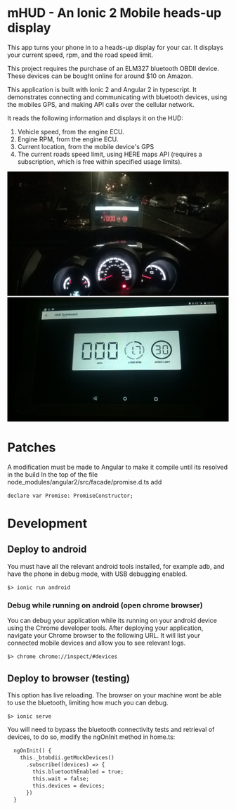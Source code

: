 # mHUD - An Ionic 2 Mobile heads-up display

This app turns your phone in to a heads-up display for your car. It displays
your current speed, rpm, and the road speed limit.

This project requires the purchase of an ELM327 bluetooth OBDII device. These
devices can be bought online for around $10 on Amazon.

This application is built with Ionic 2 and Angular 2 in typescript.
It demonstrates connecting and communicating with bluetooth
devices, using the mobiles GPS, and making API calls over the cellular network.

It reads the following information and displays it on the HUD:

1. Vehicle speed, from the engine ECU.
2. Engine RPM, from the engine ECU.
3. Current location, from the mobile device's GPS
4. The current roads speed limit, using HERE maps API (requires a subscription,
  which is free within specified usage limits).

![Image](./HUDMode.jpg?raw=true)
![Image](./RegularMode.jpg?raw=true)

# Patches
A modification must be made to Angular to make it compile until its resolved in
the build
In the top of the file node_modules/angular2/src/facade/promise.d.ts add
```
declare var Promise: PromiseConstructor;
```
# Development
## Deploy to android
You must have all the relevant android tools installed, for example adb, and
have the phone in debug mode, with USB debugging enabled.
```
$> ionic run android
```

### Debug while running on android (open chrome browser)
You can debug your application while its running on your android device using
the Chrome developer tools. After deploying your application, navigate your
Chrome browser to the following URL. It will list your connected mobile devices
and allow you to see relevant logs.
```
$> chrome chrome://inspect/#devices
```

## Deploy to browser (testing)
This option has live reloading. The browser on your machine wont be able to use
the bluetooth, limiting how much you can debug.
```
$> ionic serve
```

You will need to bypass the bluetooth connectivity tests and retrieval of
devices, to do so, modify the ngOnInit method in home.ts:
```
  ngOnInit() {
    this._btobdii.getMockDevices()
      .subscribe((devices) => {
        this.bluetoothEnabled = true;
        this.wait = false;
        this.devices = devices;
      })
  }
```
